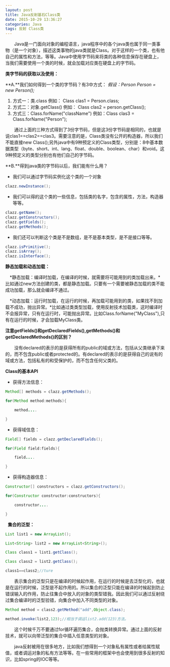 ```yaml
---
layout: post
title: Java反射基石Class类
date: 2015-10-29 13:36:27
categories: Java
tags: 反射 Class类
---
```

　　Java是一门面向对象的编程语言，java程序中的各个java类也属于同一类事物（是一个对象），描述这类事物的java类就是Class。对于这样的一个类，也有他自己的属性和方法，等等。Java中使用字节码来将类的各种信息保存在硬盘上，当我们需要使用一个类的时候，就会加载对应类在硬盘上的字节码。

**类字节码的获取以及使用：**

**A.**我们如何得到一个类的字节码？有3中方式：
*假设：Person Person = new Person();*

1. 方式一：类.class 例如： Class clas1 = Person.class;
2. 方式二：对象.getClass() 例如： Class clas2 = person.getClass();
3. 方式三：Class.forName("className") 例如：Class clas3 = Class.forName("Person");

　　通过上面的三种方式得到了3份字节码，但是这3份字节码是相同的，也就是说clas1==clas2==clas3。需要注意的是，Class类没有公开的构造器，所以我们不能直接new Class();另外java中有9种预定义的Class类型，分别是：8中基本数据类型（byte、short、int、lang、float、double、boolean、char）和void。这9种预定义的类型分别也有他们自己的字节码。

**B.**得到java类的字节码以后，我们能有什么用？

- 我们可以通过字节码实例化这个类的一个对象

```java
clazz.newInstance();
```

- 我们可以得的这个类的一些信息，包括类的名字，包含的属性，方法，构造器等等。

```java
clazz.getName();
clazz.getConstructors();
clazz.getFields();
clazz.getMethods();
```

- 我们还可以判断这个类是不是数组，是不是基本类型，是不是接口等等。

```java
clazz.isPrimitive();
clazz.isArray();
clazz.isInterface();
```

**静态加载和动态加载：**

　*静态加载：编译时加载，在编译的时候，就需要将可能用到的类加载出来。*比如通过new方法创建的类，都是静态加载。只要有一个需要被静态加载的类不能成功加载，那么就会编译不通过。

　*动态加载：运行时加载，在运行的时候，再加载可能用到的类，如果找不到加载不成功，抛出异常。*比如通过类类型加载，使用反射技术加载类，这时编译时不会报异常，只有在运行时，可能抛出异常。比如Class.forName("MyClass"),只有在运行的时候，才会加载MyClass类。

**注意getFields()和getDeclaredFields(),getMethods()和getDeclaredMethods()的区别？**

　　没有declared的表示的是获得所有的public的域或方法，包括从父类继承下来的，而不包含public或者protected的。有declared的表示的是获得自己的说有的域或方法，包括私有的和受保护的，而不包含任何父类的。

**Class的基本API**

- 获得方法信息：

```java
Method[] methods = clazz.getMethods();

for(Method method:methods){

    ​method....

}
```

- 获得域信息：

```java
Field[] fields = clazz.getDeclaredFields();

for(Field field:fields){

    ​field....

}
```

- 获得构造器信息：

```java
Constructor[] constructors = clazz.getConstructors();

for(Constructor constructor:constructors){

    ​constructor....

}
```
 
**集合的泛型：**

```java
List list1 = new ArrayList();

List<String> list2 = new ArrayList<String>();

Class class1 = list1.getClass();

Class class2 = list2.getClass();

class1==class2;//ture
```

　　表示集合的泛型只是在编译的时候起作用，在运行的时候是去泛型化的，也就是在运行的时候，泛型是不起作用的。所以集合的泛型只能在编译的时候起到防止错误输入的作用，防止往集合中放入的对象的类型错我。因此我们可以通过反射绕过集合编译时的泛型验错，向集合中加入不同类型的对象。

```java
Method method = class2.getMethod("add",Object.class);

method.invoke(list2,123);//相当于调运list2.add(123)方法。
```

　　这个时候千万不要通过for循环遍历集合，会抛类转换异常。通过上面的反射技术，就可以向带泛型的集合中插入任意类型的对象。

　　java反射被用在很多地方，比如我们想得到一个对象私有属性或者给属性赋值，或者调运对象的私有方法等等。在一些常用的框架中也会使用到很多反射的知识，比如spring的IOC等等。




